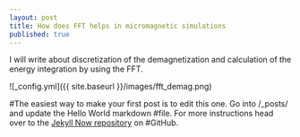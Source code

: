 ```yaml
---
layout: post
title: How does FFT helps in micromagnetic simulations
published: true
---
```


I will write about discretization of the demagnetization and calculation of the energy integration by using the FFT.

![_config.yml]({{ site.baseurl }}/images/fft_demag.png)

#The easiest way to make your first post is to edit this one. Go into /_posts/ and update the Hello World markdown #file. For more instructions head over to the [Jekyll Now repository](https://github.com/barryclark/jekyll-now) on #GitHub.

